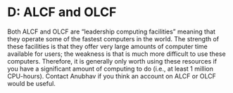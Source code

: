 # D: ALCF and OLCF

Both ALCF and OLCF are “leadership computing facilities” meaning that they operate some of the fastest computers in the world. The strength of these facilities is that they offer very large amounts of computer time available for users; the weakness is that is much more difficult to use these computers. Therefore, it is generally only worth using these resources if you have a significant amount of computing to do (i.e., at least 1 million CPU-hours). Contact Anubhav if you think an account on ALCF or OLCF would be useful.
